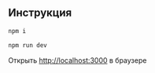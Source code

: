 ## Инструкция

```bash
npm i

npm run dev
```

Открыть [http://localhost:3000](http://localhost:3000) в браузере
